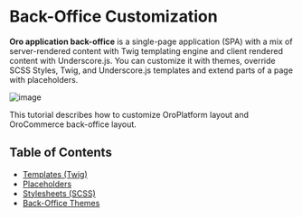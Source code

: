 <!-- meta: description = Practical guides on developing and customizing the OroCommerce back-office design for the frontend developers -->

<a id="index-0"></a>

<a id="dev-doc-frontend-back-office-theming"></a>

# Back-Office Customization

**Oro application back-office** is a single-page application (SPA) with a mix of server-rendered content with Twig templating engine and client rendered content with Underscore.js. You can customize it with themes, override SCSS Styles, Twig, and Underscore.js templates and extend parts of a page with placeholders.

![image](user/img/dashboards/dashboards_0.png)

This tutorial describes how to customize OroPlatform layout and OroCommerce back-office layout.

<h2>Table of Contents</h2>

* [Templates (Twig)](templates.md)
* [Placeholders](placeholders.md)
* [Stylesheets (SCSS)](css.md)
* [Back-Office Themes](themes.md)
